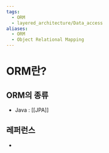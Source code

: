 ```yaml
---
tags:
  - ORM
  - layered_architecture/Data_access
aliases:
  - ORM
  - Object Relational Mapping
---
```

# ORM란?


## ORM의 종류
- Java : [[JPA]]

## 레퍼런스
- 